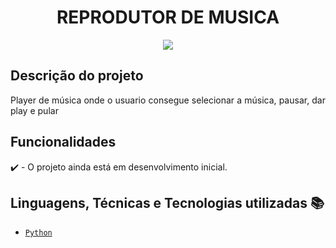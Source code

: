 <h1 align="center"> REPRODUTOR DE MUSICA </h1>
<p align="center"><img src="http://img.shields.io/static/v1?label=STATUS&message=DESENVOLVIMENTO&color=RED&style=for-the-badge"/></p>


## Descrição do projeto 
<p align="justify">
  Player de música onde o usuario consegue selecionar a música, pausar, dar play e pular
</p>

## Funcionalidades

:heavy_check_mark: - O projeto ainda está em desenvolvimento inicial.


## Linguagens, Técnicas e Tecnologias utilizadas :books:
- [``Python``](https://www.python.org)



